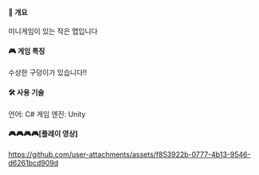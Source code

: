 #### 📌 개요
미니게임이 있는 작은 맵입니다 

#### 🎮 게임 특징
수상한 구덩이가 있습니다!!

#### 🛠️ 사용 기술
언어: C#
게임 엔진: Unity




#### 🎮🎮🎮🎮[플레이 영상]
https://github.com/user-attachments/assets/f853922b-0777-4b13-9546-d6261bcd909d

